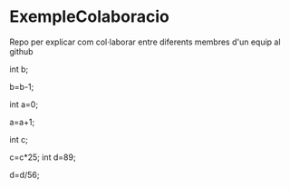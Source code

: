 # ExempleColaboracio
Repo per explicar com col·laborar entre diferents membres d'un equip al github

int b;

b=b-1;

int a=0;

a=a+1;


int c;

c=c*25;
int d=89;

d=d/56;
